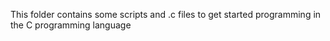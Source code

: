 This folder contains some scripts and .c files to get started programming in the C programming language
